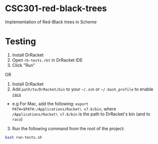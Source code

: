 # CSC301-red-black-trees
Implementation of Red-Black trees in Scheme

# Testing
1. Install DrRacket
2. Open `rb-tests.rkt` in DrRacket IDE
3. Click "Run"

OR

1. Install DrRacket
2. Add `path/to/DrRacket/bin` to your `~/.zsh` or `~/.bash_profile` to enable [`raco`](https://docs.racket-lang.org/raco/index.html)
  - e.g For Mac, add the following: `export PATH=$PATH:/Applications/Racket\ v7.6/bin`, where `/Applications/Racket\ v7.6/bin` is the path to DrRacket's bin (and to `raco`)
3. Run the following command from the root of the project:
```sh
bash run-tests.sh
```
